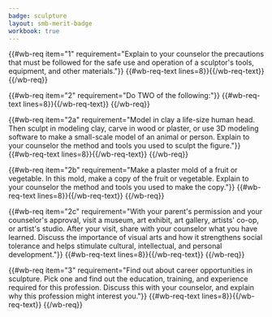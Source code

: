```yaml
---
badge: sculpture
layout: smb-merit-badge
workbook: true
---
```



{{#wb-req item="1" requirement="Explain to your counselor the precautions that must be followed for the safe use and operation of a sculptor's tools, equipment, and other materials."}}
{{#wb-req-text lines=8}}{{/wb-req-text}}
{{/wb-req}}

{{#wb-req item="2" requirement="Do TWO of the following:"}}
{{#wb-req-text lines=8}}{{/wb-req-text}}
{{/wb-req}}

{{#wb-req item="2a" requirement="Model in clay a life-size human head. Then sculpt in modeling clay, carve in wood or plaster, or use 3D modeling software to make a small-scale model of an animal or person. Explain to your counselor the method and tools you used to sculpt the figure."}}
{{#wb-req-text lines=8}}{{/wb-req-text}}
{{/wb-req}}

{{#wb-req item="2b" requirement="Make a plaster mold of a fruit or vegetable. In this mold, make a copy of the fruit or vegetable. Explain to your counselor the method and tools you used to make the copy."}}
{{#wb-req-text lines=8}}{{/wb-req-text}}
{{/wb-req}}

{{#wb-req item="2c" requirement="With your parent's permission and your counselor's approval, visit a museum, art exhibit, art gallery, artists' co-op, or artist's studio. After your visit, share with your counselor what you have learned. Discuss the importance of visual arts and how it strengthens social tolerance and helps stimulate cultural, intellectual, and personal development."}}
{{#wb-req-text lines=8}}{{/wb-req-text}}
{{/wb-req}}

{{#wb-req item="3" requirement="Find out about career opportunities in sculpture. Pick one and find out the education, training, and experience required for this profession. Discuss this with your counselor, and explain why this profession might interest you."}}
{{#wb-req-text lines=8}}{{/wb-req-text}}
{{/wb-req}}
